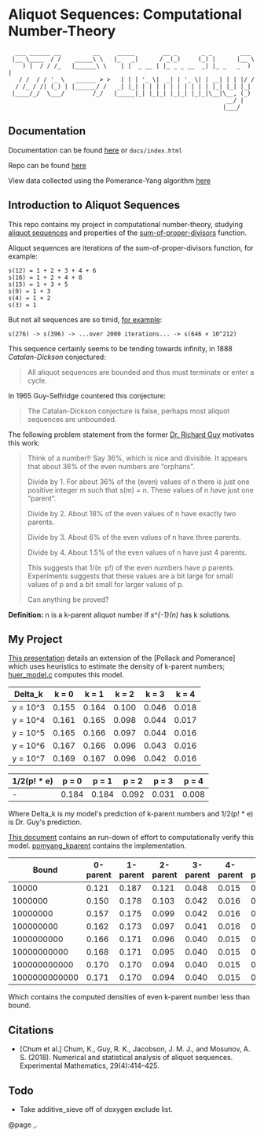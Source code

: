Aliquot Sequences: Computational Number-Theory
==========

```none
  ___ ______ __         __     _____        __ _       _ _        ___  
 |__ \____  / /    _____\ \   |_   _|      / _(_)     (_) |      |__ \ 
    ) |  / / /_   |______\ \    | |  _ __ | |_ _ _ __  _| |_ _   _  ) |
   / /  / / '_ \   ______ > >   | | | '_ \|  _| | '_ \| | __| | | |/ / 
  / /_ / /| (_) | |______/ /   _| |_| | | | | | | | | | | |_| |_| |_|  
 |____/_/  \___/        /_/   |_____|_| |_|_| |_|_| |_|_|\__|\__, (_)  
                                                              __/ |    
                                                             |___/  
```

Documentation
-------------

Documentation can be found [here](https://guinn8.github.io/aliquot/html/index.html) or `docs/index.html`

Repo can be found [here](https://github.com/guinn8/aliquot)

View data collected using the Pomerance-Yang algorithm [here](https://docs.google.com/spreadsheets/d/1VtGl4Ibcjozck1wItciN3UREl9lPy5-rlCBIPKwWrgc/edit?usp=sharing)

Introduction to Aliquot Sequences
------------

This repo contains my project in computational number-theory, studying [aliquot sequences](https://en.wikipedia.org/wiki/Aliquot_sequence) and properties of the [sum-of-proper-divisors](https://en.wikipedia.org/wiki/Divisor_function) function. 

Aliquot sequences are iterations of the sum-of-proper-divisors function, for example:

```none
s(12) = 1 + 2 + 3 + 4 + 6
s(16) = 1 + 2 + 4 + 8
s(15) = 1 + 3 + 5
s(9) = 1 + 3
s(4) = 1 + 2
s(3) = 1
```

But not all sequences are so timid, [for example](http://factordb.com/sequences.php?se=1&aq=276&action=last2):

```none
s(276) -> s(396) -> ...over 2000 iterations... -> s(646 × 10^212)
```

This sequence certainly seems to be tending towards infinity, in 1888 *Catalan-Dickson* conjectured:

> All aliquot sequences are bounded and thus must terminate or enter a cycle.

In 1965 Guy-Selfridge countered this conjecture:

> The Catalan-Dickson conjecture is false, perhaps most aliquot sequences are unbounded.

The following problem statement from the former [Dr. Richard Guy](https://en.wikipedia.org/wiki/Richard_K._Guy) motivates this work:

> Think of a number!! Say 36%, which is nice and divisible. It appears that about 36% of the even numbers are ”orphans”.
>
> Divide by 1. For about 36% of the (even) values of n there is just one positive integer m such that s(m) = n. These values of n have just one ”parent”.
>
> Divide by 2. About 18% of the even values of n have exactly two parents.
>
> Divide by 3. About 6% of the even values of n have three parents.
>
> Divide by 4. About 1.5% of the even values of n have just 4 parents.
>
> This suggests that 1/(e ·p!) of the even numbers have p parents. Experiments suggests that these values are a bit large for small values of p and a bit small for larger values of p.
>
> Can anything be proved?

**Definition:** n is a k-parent aliquot number if *s^{-1}(n)* has k solutions.

My Project
----------

[This presentation](https://github.com/guinn8/aliquot/blob/master/pdf/kparent_density_technical_presentation.pdf) details an extension of the [Pollack and Pomerance] which uses heuristics to estimate the density of k-parent numbers; [huer_model.c](https://guinn8.github.io/aliquot/html/huer__model_8c.html) computes this model.

| **Delta_k** | **k = 0** | **k = 1** | **k = 2** | **k = 3** | **k = 4** |
|-------------|-----------|-----------|-----------|-----------|-----------|
| y = 10^3    | 0.155     | 0.164     | 0.100     | 0.046     | 0.018     |
| y = 10^4    | 0.161     | 0.165     | 0.098     | 0.044     | 0.017     |
| y = 10^5    | 0.165     | 0.166     | 0.097     | 0.044     | 0.016     |
| y = 10^6    | 0.167     | 0.166     | 0.096     | 0.043     | 0.016     |
| y = 10^7    | 0.169     | 0.167     | 0.096     | 0.042     | 0.016     |

| 1/2(p! * e) | p = 0     | p = 1     | p = 2     | p = 3     | p = 4     |
|-------------|-----------|-----------|-----------|-----------|-----------|
| -           | 0.184     | 0.184     | 0.092     | 0.031     | 0.008      |

Where Delta_k is my model's prediction of k-parent numbers and 1/2(p! * e) is Dr. Guy's prediction.

[This document](https://github.com/guinn8/aliquot/blob/master/pdf/kparent_aliquot_interm_report.pdf) contains an run-down of effort to computationally verify this model. [pomyang_kparent](https://guinn8.github.io/aliquot/html/pomyang__kparent_8c.html) contains the implementation.

| **Bound** | **0-parent** | **1-parent** | **2-parent** | **3-parent** | **4-parent** | **5-parent** | **6-parent** | **7-parent** | **8-parent** |
|---|---|---|---|---|---|---|---|---|---|
| 10000 | 0.121 | 0.187 | 0.121 | 0.048 | 0.015 | 0.005 | 0.002 | 0.002 | 0.000 |
| 1000000 | 0.150 | 0.178 | 0.103 | 0.042 | 0.016 | 0.006 | 0.003 | 0.001 | 0.001 |
| 10000000 | 0.157 | 0.175 | 0.099 | 0.042 | 0.016 | 0.006 | 0.003 | 0.001 | 0.001 |
| 100000000 | 0.162 | 0.173 | 0.097 | 0.041 | 0.016 | 0.006 | 0.003 | 0.001 | 0.001 |
| 1000000000 | 0.166 | 0.171 | 0.096 | 0.040 | 0.015 | 0.006 | 0.002 | 0.001 | 0.001 |
| 10000000000 | 0.168 | 0.171 | 0.095 | 0.040 | 0.015 | 0.006 | 0.002 | 0.001 | 0.001 |
| 100000000000 | 0.170 | 0.170 | 0.094 | 0.040 | 0.015 | 0.006 | 0.002 | 0.001 | 0.001 |
| 1000000000000 | 0.171 | 0.170 | 0.094 | 0.040 | 0.015 | 0.006 | 0.002 | 0.001 | 0.001 |

Which contains the computed densities of even k-parent number less than bound.

Citations
-----------

- [Chum et al.] Chum, K., Guy, R. K., Jacobson, J. M. J., and Mosunov, A. S. (2018).
      Numerical and statistical analysis of aliquot sequences. Experimental Mathematics, 29(4):414–425.

Todo
-----

- Take additive_sieve off of doxygen exclude list.

@page ,.